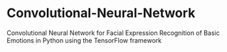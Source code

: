 # Convolutional-Neural-Network
Convolutional Neural Network for Facial Expression Recognition of Basic Emotions in Python using the TensorFlow framework
